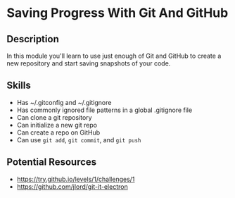 # Saving Progress With Git And GitHub

## Description

In this module you'll learn to use just enough of Git and GitHub to create a new repository and start saving snapshots of your code.


## Skills

- Has ~/.gitconfig and ~/.gitignore
- Has commonly ignored file patterns in a global .gitignore file
- Can clone a git repository
- Can initialize a new git repo
- Can create a repo on GitHub
- Can use `git add`, `git commit`, and `git push`


## Potential Resources

- https://try.github.io/levels/1/challenges/1
- https://github.com/jlord/git-it-electron
